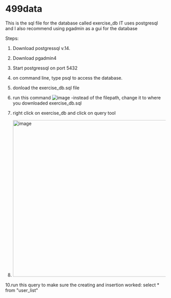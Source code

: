 # 499data

This is the sql file for the database called exercise_db
IT uses postgresql and I also recommend using pgadmin as a gui for the database

Steps:
1. Download postgressql v.14.
2. Download pgadmin4
3. Start postgressql on port 5432
4. on command line, type psql to access the database.
5. donload the exercise_db.sql file
6. run this command ![image](https://user-images.githubusercontent.com/44209179/169746297-b32ba468-88f4-4802-aa0a-8d3d495f2505.png)
-instead of the filepath, change it to where you downloaded  exercise_db.sql

7. right click on exercise_db and click on query tool
8. <img width="491" alt="image" src="https://user-images.githubusercontent.com/44209179/169745820-f73f9901-1a1c-47fd-826c-f8815f16ae34.png">
10.run this query to make sure the creating and insertion worked: select * from "user_list"

